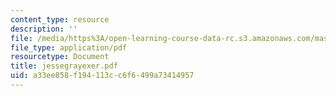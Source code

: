 ```yaml
---
content_type: resource
description: ''
file: /media/https%3A/open-learning-course-data-rc.s3.amazonaws.com/mas-965-relational-machines-spring-2005/a33ee858f194113cc6f6499a73414957_jessegrayexer.pdf
file_type: application/pdf
resourcetype: Document
title: jessegrayexer.pdf
uid: a33ee858-f194-113c-c6f6-499a73414957
---
```


